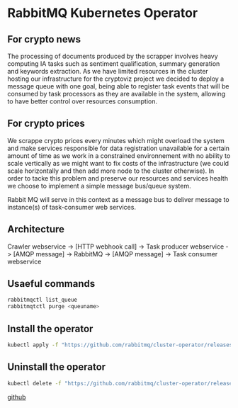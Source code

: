 # RabbitMQ Kubernetes Operator

## For crypto news 

The processing of documents produced by the scrapper involves heavy computing IA tasks such as sentiment qualification, summary generation and keywords extraction.
As we have limited resources in the cluster hosting our infrastructure for the cryptoviz project we decided to deploy a message queue with one goal, being able to register task events that will be consumed by task processors as they are available in the system, allowing to have better control over resources consumption.

## For crypto prices 

We scrappe crypto prices every minutes which might overload the system and make services responsible for data registration unavailable for a certain amount of time as we work in a constrained environnement with no ability to scale vertically as we might want to fix costs of the infrastructure (we could scale horizontally and then add more node to the cluster otherwise). In order to tacke this problem and preserve our resources and services health we choose to implement a simple message bus/queue system.

Rabbit MQ will serve in this context as a message bus to deliver message to instance(s) of task-consumer web services.

## Architecture 

Crawler webservice -> [HTTP webhook call] ->  Task producer webservice -> [AMQP message] -> RabbitMQ -> [AMQP message] -> Task consumer webservice

## Usaeful commands

```bash
rabbitmqctl list_queue
rabbitmqtctl purge <queuname>
```

## Install the operator

```bash
kubectl apply -f "https://github.com/rabbitmq/cluster-operator/releases/latest/download/cluster-operator.yml"
```

## Uninstall the operator
```bash
kubectl delete -f "https://github.com/rabbitmq/cluster-operator/releases/latest/download/cluster-operator.yml"
```

[github](https://github.com/rabbitmq/cluster-operator/blob/main/docs/examples/)